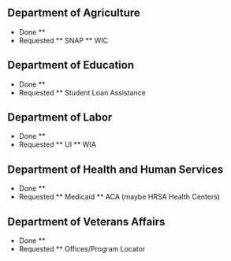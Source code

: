 

## Department of Agriculture

* Done
** 
* Requested
** SNAP
** WIC

## Department of Education 

* Done
** 
* Requested
** Student Loan Assistance


## Department of Labor


* Done
** 
* Requested
** UI
** WIA

## Department of Health and Human Services


* Done
** 
* Requested
** Medicaid
** ACA (maybe HRSA Health Centers)


## Department of Veterans Affairs 

* Done
** 
* Requested
** Offices/Program Locator


